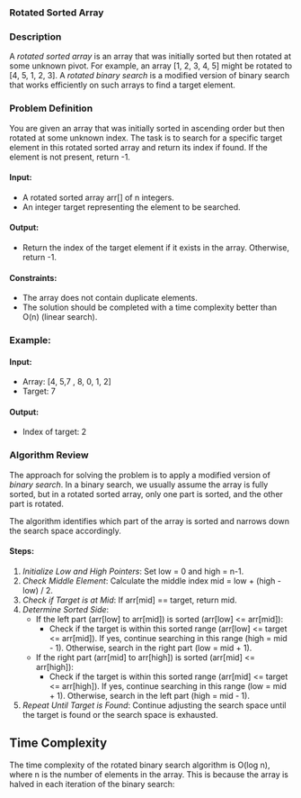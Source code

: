 ### Rotated Sorted Array

### Description

A *rotated sorted array* is an array that was initially sorted but then rotated at some unknown pivot. For example, an array [1, 2, 3, 4, 5] might be rotated to [4, 5, 1, 2, 3]. A *rotated binary search* is a modified version of binary search that works efficiently on such arrays to find a target element.

### Problem Definition

You are given an array that was initially sorted in ascending order but then rotated at some unknown index. The task is to search for a specific target element in this rotated sorted array and return its index if found. If the element is not present, return -1.

#### Input:
- A rotated sorted array arr[] of n integers.
- An integer target representing the element to be searched.

#### Output:
- Return the index of the target element if it exists in the array. Otherwise, return -1.

#### Constraints:
- The array does not contain duplicate elements.
- The solution should be completed with a time complexity better than O(n) (linear search).

### Example:

#### Input:
- Array: [4, 5,7 , 8, 0, 1, 2]
- Target: 7

#### Output:
- Index of target: 2

### Algorithm Review

The approach for solving the problem is to apply a modified version of *binary search*. In a binary search, we usually assume the array is fully sorted, but in a rotated sorted array, only one part is sorted, and the other part is rotated. 

The algorithm identifies which part of the array is sorted and narrows down the search space accordingly.

#### Steps:

1. *Initialize Low and High Pointers*: Set low = 0 and high = n-1.
2. *Check Middle Element*: Calculate the middle index mid = low + (high - low) / 2.
3. *Check if Target is at Mid*: If arr[mid] == target, return mid.
4. *Determine Sorted Side*:
   - If the left part (arr[low] to arr[mid]) is sorted (arr[low] <= arr[mid]):
     - Check if the target is within this sorted range (arr[low] <= target <= arr[mid]). If yes, continue searching in this range (high = mid - 1). Otherwise, search in the right part (low = mid + 1).
   - If the right part (arr[mid] to arr[high]) is sorted (arr[mid] <= arr[high]):
     - Check if the target is within this sorted range (arr[mid] <= target <= arr[high]). If yes, continue searching in this range (low = mid + 1). Otherwise, search in the left part (high = mid - 1).
5. *Repeat Until Target is Found*: Continue adjusting the search space until the target is found or the search space is exhausted.

## Time Complexity
The time complexity of the rotated binary search algorithm is O(log n), where n is the number of elements in the array. This is because the array is halved in each iteration of the binary search:

